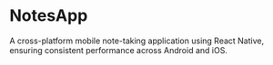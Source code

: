# NotesApp
A cross-platform mobile note-taking application using React Native,  ensuring consistent performance across Android and iOS. 
